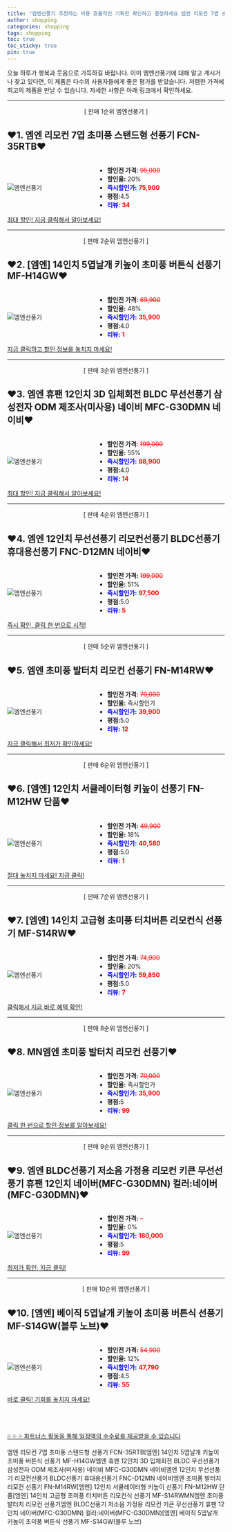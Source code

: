 ```yaml
---
title: "엠엔선풍기 추천하는 비용 효율적인 기획전 확인하고 결정하세요 엠엔 리모컨 7엽 초미풍 스탠드형"
author: shopping
categories: shopping
tags: shopping
toc: true
toc_sticky: true
pin: true
---
```

오늘 하루가 행복과 웃음으로 가득하길 바랍니다. 이미 엠엔선풍기에 대해 알고 계시거나 찾고 있다면, 이 제품은 다수의 사용자들에게 좋은 평가를 받았습니다. 저렴한 가격에 최고의 제품을 만날 수 있습니다. 자세한 사항은 아래 링크에서 확인하세요.

---
<p class="toplist" style="margin: 0 auto; display: block; width: fit-content;">[ 판매 1순위 엠엔선풍기 ]</p>

<h2><strong>❤️1. 엠엔 리모컨 7엽 초미풍 스탠드형 선풍기 FCN-35RTB❤️</strong></h2>

<div style="display: flex; align-items: center;">
    <div style="flex: 0.4;">
        <img src="https://thumbnail7.coupangcdn.com/thumbnails/remote/230x230ex/image/vendor_inventory/ef4a/25c0e55245f35c993a7902e32e776512a575512cd8dbad00f32d72f6db50.jpg" alt="엠엔선풍기" style="max-width: 100%;">
    </div>
    <div style="flex: 0.6; margin-left: 10px;">
        <ul>
            <li><strong>할인전 가격:</strong> <del style="color: red;">95,000</del></li>
            <li><strong>할인율:</strong> 20%</li>
            <li><span style='color:blue'><strong>즉시할인가:</strong></span> <span style='color:red'><strong>75,900</strong></span></li>
            <li><strong>평점:</strong>4.5</li>
            <li><span style='color:blue'><strong>리뷰:</strong></span> <span style='color:red'><strong>34</strong></span></li>
        </ul>
    </div>
</div>
<div class="center">
    <a href="https://William4Davisa.github.io?lptag=AF9450613&subid=githubio&pageKey=5536859647&traceid=V0-153&itemId=8706175513&vendorItemId=81831700663" class="myButton">
        최대 할인! 지금 클릭해서 알아보세요!
    </a>
</div>


---
<p class="toplist" style="margin: 0 auto; display: block; width: fit-content;">[ 판매 2순위 엠엔선풍기 ]</p>

<h2><strong>❤️2. [엠엔] 14인치 5엽날개 키높이 초미풍 버튼식 선풍기 MF-H14GW❤️</strong></h2>

<div style="display: flex; align-items: center;">
    <div style="flex: 0.4;">
        <img src="https://thumbnail7.coupangcdn.com/thumbnails/remote/230x230ex/image/vendor_inventory/6ede/bf0bacbb9231d298d5c07e3f8d7d52767b184f98e96aa43b0d1869c8d013.png" alt="엠엔선풍기" style="max-width: 100%;">
    </div>
    <div style="flex: 0.6; margin-left: 10px;">
        <ul>
            <li><strong>할인전 가격:</strong> <del style="color: red;">69,900</del></li>
            <li><strong>할인율:</strong> 48%</li>
            <li><span style='color:blue'><strong>즉시할인가:</strong></span> <span style='color:red'><strong>35,900</strong></span></li>
            <li><strong>평점:</strong>4.0</li>
            <li><span style='color:blue'><strong>리뷰:</strong></span> <span style='color:red'><strong>1</strong></span></li>
        </ul>
    </div>
</div>
<div class="center">
    <a href="https://William4Davisa.github.io?lptag=AF9450613&subid=githubio&pageKey=8180821767&traceid=V0-153&itemId=23387847077&vendorItemId=90417812439" class="myButton">
        지금 클릭하고 할인 정보를 놓치지 마세요!
    </a>
</div>


---
<p class="toplist" style="margin: 0 auto; display: block; width: fit-content;">[ 판매 3순위 엠엔선풍기 ]</p>

<h2><strong>❤️3. 엠엔 휴팬 12인치 3D 입체회전 BLDC 무선선풍기 삼성전자 ODM 제조사(미사용) 네이비 MFC-G30DMN 네이비❤️</strong></h2>

<div style="display: flex; align-items: center;">
    <div style="flex: 0.4;">
        <img src="https://thumbnail6.coupangcdn.com/thumbnails/remote/230x230ex/image/vendor_inventory/43da/cca83b810c7d177fe1b3ad83d9c974b8fc1e133bf135992f4963c6afa907.jpg" alt="엠엔선풍기" style="max-width: 100%;">
    </div>
    <div style="flex: 0.6; margin-left: 10px;">
        <ul>
            <li><strong>할인전 가격:</strong> <del style="color: red;">199,000</del></li>
            <li><strong>할인율:</strong> 55%</li>
            <li><span style='color:blue'><strong>즉시할인가:</strong></span> <span style='color:red'><strong>88,900</strong></span></li>
            <li><strong>평점:</strong>4.0</li>
            <li><span style='color:blue'><strong>리뷰:</strong></span> <span style='color:red'><strong>14</strong></span></li>
        </ul>
    </div>
</div>
<div class="center">
    <a href="https://William4Davisa.github.io?lptag=AF9450613&subid=githubio&pageKey=7235008935&traceid=V0-153&itemId=18368496536&vendorItemId=89152913248" class="myButton">
        최대 할인! 지금 클릭해서 알아보세요!
    </a>
</div>


---
<p class="toplist" style="margin: 0 auto; display: block; width: fit-content;">[ 판매 4순위 엠엔선풍기 ]</p>

<h2><strong>❤️4. 엠엔 12인치 무선선풍기 리모컨선풍기 BLDC선풍기 휴대용선풍기 FNC-D12MN 네이비❤️</strong></h2>

<div style="display: flex; align-items: center;">
    <div style="flex: 0.4;">
        <img src="https://thumbnail8.coupangcdn.com/thumbnails/remote/230x230ex/image/vendor_inventory/0f7e/30ed86e4ce1d4d0cbcf332c16df5a7137e3e955abd52908b8ca88d17240c.jpg" alt="엠엔선풍기" style="max-width: 100%;">
    </div>
    <div style="flex: 0.6; margin-left: 10px;">
        <ul>
            <li><strong>할인전 가격:</strong> <del style="color: red;">199,000</del></li>
            <li><strong>할인율:</strong> 51%</li>
            <li><span style='color:blue'><strong>즉시할인가:</strong></span> <span style='color:red'><strong>97,500</strong></span></li>
            <li><strong>평점:</strong>5.0</li>
            <li><span style='color:blue'><strong>리뷰:</strong></span> <span style='color:red'><strong>5</strong></span></li>
        </ul>
    </div>
</div>
<div class="center">
    <a href="https://William4Davisa.github.io?lptag=AF9450613&subid=githubio&pageKey=6595804472&traceid=V0-153&itemId=14901905361&vendorItemId=86470399015" class="myButton">
        즉시 확인, 클릭 한 번으로 시작!
    </a>
</div>


---
<p class="toplist" style="margin: 0 auto; display: block; width: fit-content;">[ 판매 5순위 엠엔선풍기 ]</p>

<h2><strong>❤️5. 엠엔 초미풍 발터치 리모컨 선풍기 FN-M14RW❤️</strong></h2>

<div style="display: flex; align-items: center;">
    <div style="flex: 0.4;">
        <img src="https://thumbnail8.coupangcdn.com/thumbnails/remote/230x230ex/image/vendor_inventory/6b91/a344730d6c3538feb242fcd1107961e0021d5c4bfb4cbb4a0de9db867a0f.jpg" alt="엠엔선풍기" style="max-width: 100%;">
    </div>
    <div style="flex: 0.6; margin-left: 10px;">
        <ul>
            <li><strong>할인전 가격:</strong> <del style="color: red;">70,000</del></li>
            <li><strong>할인율:</strong> 즉시할인가</li>
            <li><span style='color:blue'><strong>즉시할인가:</strong></span> <span style='color:red'><strong>39,900</strong></span></li>
            <li><strong>평점:</strong>5.0</li>
            <li><span style='color:blue'><strong>리뷰:</strong></span> <span style='color:red'><strong>12</strong></span></li>
        </ul>
    </div>
</div>
<div class="center">
    <a href="https://William4Davisa.github.io?lptag=AF9450613&subid=githubio&pageKey=8209992569&traceid=V0-153&itemId=23561317545&vendorItemId=90618320759" class="myButton">
        지금 클릭해서 최저가 확인하세요!
    </a>
</div>


---
<p class="toplist" style="margin: 0 auto; display: block; width: fit-content;">[ 판매 6순위 엠엔선풍기 ]</p>

<h2><strong>❤️6. [엠엔] 12인치 서큘레이터형 키높이 선풍기 FN-M12HW 단품❤️</strong></h2>

<div style="display: flex; align-items: center;">
    <div style="flex: 0.4;">
        <img src="https://thumbnail6.coupangcdn.com/thumbnails/remote/230x230ex/image/vendor_inventory/8ef1/176314d6b4af6f7f8640f6e596ac873c5feda28406fc5770d0281fc20eac.jpg" alt="엠엔선풍기" style="max-width: 100%;">
    </div>
    <div style="flex: 0.6; margin-left: 10px;">
        <ul>
            <li><strong>할인전 가격:</strong> <del style="color: red;">49,900</del></li>
            <li><strong>할인율:</strong> 18%</li>
            <li><span style='color:blue'><strong>즉시할인가:</strong></span> <span style='color:red'><strong>40,580</strong></span></li>
            <li><strong>평점:</strong>5.0</li>
            <li><span style='color:blue'><strong>리뷰:</strong></span> <span style='color:red'><strong>1</strong></span></li>
        </ul>
    </div>
</div>
<div class="center">
    <a href="https://William4Davisa.github.io?lptag=AF9450613&subid=githubio&pageKey=8020428555&traceid=V0-153&itemId=22411054990&vendorItemId=89965998804" class="myButton">
        절대 놓치지 마세요! 지금 클릭!
    </a>
</div>


---
<p class="toplist" style="margin: 0 auto; display: block; width: fit-content;">[ 판매 7순위 엠엔선풍기 ]</p>

<h2><strong>❤️7. [엠엔] 14인치 고급형 초미풍 터치버튼 리모컨식 선풍기 MF-S14RW❤️</strong></h2>

<div style="display: flex; align-items: center;">
    <div style="flex: 0.4;">
        <img src="https://thumbnail7.coupangcdn.com/thumbnails/remote/230x230ex/image/vendor_inventory/133e/a9c9f3c1175b61d1f8a85ce8d6b9818cd82820042ded4502825418250cac.jpg" alt="엠엔선풍기" style="max-width: 100%;">
    </div>
    <div style="flex: 0.6; margin-left: 10px;">
        <ul>
            <li><strong>할인전 가격:</strong> <del style="color: red;">74,900</del></li>
            <li><strong>할인율:</strong> 20%</li>
            <li><span style='color:blue'><strong>즉시할인가:</strong></span> <span style='color:red'><strong>59,850</strong></span></li>
            <li><strong>평점:</strong>5.0</li>
            <li><span style='color:blue'><strong>리뷰:</strong></span> <span style='color:red'><strong>7</strong></span></li>
        </ul>
    </div>
</div>
<div class="center">
    <a href="https://William4Davisa.github.io?lptag=AF9450613&subid=githubio&pageKey=7327636520&traceid=V0-153&itemId=18806216776&vendorItemId=85946899163" class="myButton">
        클릭해서 지금 바로 혜택 확인!
    </a>
</div>


---
<p class="toplist" style="margin: 0 auto; display: block; width: fit-content;">[ 판매 8순위 엠엔선풍기 ]</p>

<h2><strong>❤️8. MN엠엔 초미풍 발터치 리모컨 선풍기❤️</strong></h2>

<div style="display: flex; align-items: center;">
    <div style="flex: 0.4;">
        <img src="https://thumbnail6.coupangcdn.com/thumbnails/remote/230x230ex/image/vendor_inventory/b4bb/4b2a492b1c3231cbb131989af4a674966b1daac3190d224a9fc483d0ca3c.jpg" alt="엠엔선풍기" style="max-width: 100%;">
    </div>
    <div style="flex: 0.6; margin-left: 10px;">
        <ul>
            <li><strong>할인전 가격:</strong> <del style="color: red;">70,000</del></li>
            <li><strong>할인율:</strong> 즉시할인가</li>
            <li><span style='color:blue'><strong>즉시할인가:</strong></span> <span style='color:red'><strong>35,900</strong></span></li>
            <li><strong>평점:</strong>5</li>
            <li><span style='color:blue'><strong>리뷰:</strong></span> <span style='color:red'><strong>99</strong></span></li>
        </ul>
    </div>
</div>
<div class="center">
    <a href="https://William4Davisa.github.io?lptag=AF9450613&subid=githubio&pageKey=8219945173&traceid=V0-153&itemId=23623723762&vendorItemId=90649285515" class="myButton">
        클릭 한 번으로 할인 정보를 알아보세요!
    </a>
</div>


---
<p class="toplist" style="margin: 0 auto; display: block; width: fit-content;">[ 판매 9순위 엠엔선풍기 ]</p>

<h2><strong>❤️9. 엠엔 BLDC선풍기 저소음 가정용 리모컨 키큰 무선선풍기 휴팬 12인치 네이버(MFC-G30DMN) 컬러:네이버(MFC-G30DMN)❤️</strong></h2>

<div style="display: flex; align-items: center;">
    <div style="flex: 0.4;">
        <img src="https://thumbnail8.coupangcdn.com/thumbnails/remote/230x230ex/image/vendor_inventory/64c8/15981831d8b2360647278bfb5373ecf5e49297a20a33a1597da0e4b17781.jpg" alt="엠엔선풍기" style="max-width: 100%;">
    </div>
    <div style="flex: 0.6; margin-left: 10px;">
        <ul>
            <li><strong>할인전 가격:</strong> <del style="color: red;">-</del></li>
            <li><strong>할인율:</strong> 0%</li>
            <li><span style='color:blue'><strong>즉시할인가:</strong></span> <span style='color:red'><strong>180,000</strong></span></li>
            <li><strong>평점:</strong>5</li>
            <li><span style='color:blue'><strong>리뷰:</strong></span> <span style='color:red'><strong>99</strong></span></li>
        </ul>
    </div>
</div>
<div class="center">
    <a href="https://William4Davisa.github.io?lptag=AF9450613&subid=githubio&pageKey=8024056879&traceid=V0-153&itemId=22423908286&vendorItemId=89470719654" class="myButton">
        최저가 확인, 지금 클릭!
    </a>
</div>


---
<p class="toplist" style="margin: 0 auto; display: block; width: fit-content;">[ 판매 10순위 엠엔선풍기 ]</p>

<h2><strong>❤️10. [엠엔] 베이직 5엽날개 키높이 초미풍 버튼식 선풍기 MF-S14GW(블루 노브)❤️</strong></h2>

<div style="display: flex; align-items: center;">
    <div style="flex: 0.4;">
        <img src="https://thumbnail10.coupangcdn.com/thumbnails/remote/230x230ex/image/vendor_inventory/9d37/774db55a8185c6ad05d9e102609c828b3cc18b2bd9808603aafc18976f4f.png" alt="엠엔선풍기" style="max-width: 100%;">
    </div>
    <div style="flex: 0.6; margin-left: 10px;">
        <ul>
            <li><strong>할인전 가격:</strong> <del style="color: red;">54,900</del></li>
            <li><strong>할인율:</strong> 12%</li>
            <li><span style='color:blue'><strong>즉시할인가:</strong></span> <span style='color:red'><strong>47,790</strong></span></li>
            <li><strong>평점:</strong>4.5</li>
            <li><span style='color:blue'><strong>리뷰:</strong></span> <span style='color:red'><strong>55</strong></span></li>
        </ul>
    </div>
</div>
<div class="center">
    <a href="https://William4Davisa.github.io?lptag=AF9450613&subid=githubio&pageKey=7279369803&traceid=V0-153&itemId=18581910341&vendorItemId=85718539141" class="myButton">
        바로 클릭! 기회를 놓치지 마세요!
    </a>
</div>

<br><br><br>[💦 💦 💦 파트너스 활동을 통해 일정액의 수수료를 제공받을 수 있습니다](https://link.coupang.com/a/bcpT2c)<br><br>엠엔 리모컨 7엽 초미풍 스탠드형 선풍기 FCN-35RTB[엠엔] 14인치 5엽날개 키높이 초미풍 버튼식 선풍기 MF-H14GW엠엔 휴팬 12인치 3D 입체회전 BLDC 무선선풍기 삼성전자 ODM 제조사(미사용) 네이비 MFC-G30DMN 네이비엠엔 12인치 무선선풍기 리모컨선풍기 BLDC선풍기 휴대용선풍기 FNC-D12MN 네이비엠엔 초미풍 발터치 리모컨 선풍기 FN-M14RW[엠엔] 12인치 서큘레이터형 키높이 선풍기 FN-M12HW 단품[엠엔] 14인치 고급형 초미풍 터치버튼 리모컨식 선풍기 MF-S14RWMN엠엔 초미풍 발터치 리모컨 선풍기엠엔 BLDC선풍기 저소음 가정용 리모컨 키큰 무선선풍기 휴팬 12인치 네이버(MFC-G30DMN) 컬러:네이버(MFC-G30DMN)[엠엔] 베이직 5엽날개 키높이 초미풍 버튼식 선풍기 MF-S14GW(블루 노브)